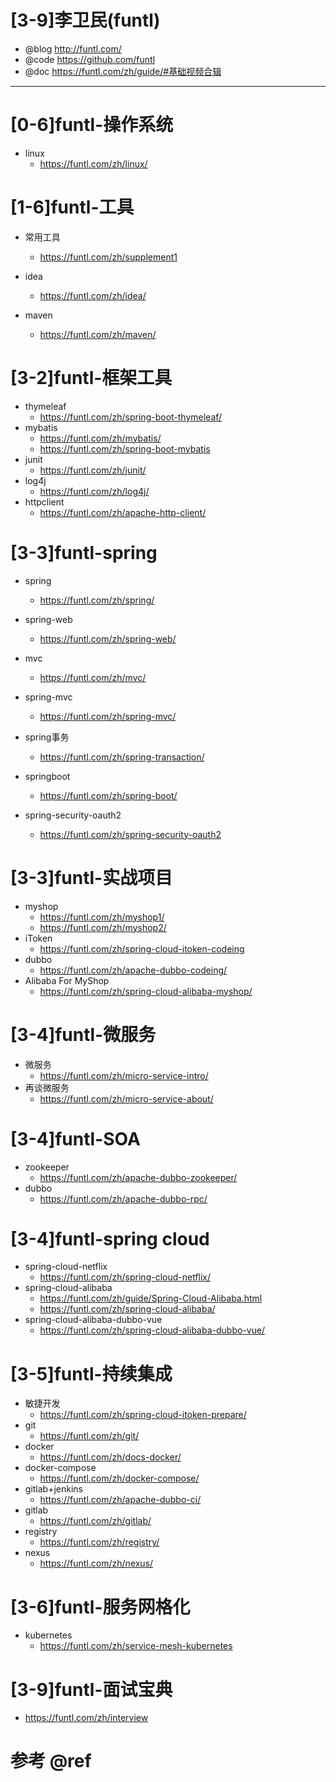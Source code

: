 # [3-9]李卫民(funtl)

- @blog http://funtl.com/
- @code https://github.com/funtl
- @doc <https://funtl.com/zh/guide/#基础视频合辑>

---

# [0-6]funtl-操作系统

- linux 
    - https://funtl.com/zh/linux/

# [1-6]funtl-工具

- 常用工具 
    - https://funtl.com/zh/supplement1

- idea 
    - https://funtl.com/zh/idea/
- maven 
    - https://funtl.com/zh/maven/

# [3-2]funtl-框架工具

- thymeleaf 
    - https://funtl.com/zh/spring-boot-thymeleaf/
- mybatis
    - https://funtl.com/zh/mybatis/ 
    - https://funtl.com/zh/spring-boot-mybatis
- junit 
    - https://funtl.com/zh/junit/
- log4j 
    - https://funtl.com/zh/log4j/
- httpclient 
    - https://funtl.com/zh/apache-http-client/

# [3-3]funtl-spring

- spring 
    - https://funtl.com/zh/spring/
- spring-web 
    - https://funtl.com/zh/spring-web/
- mvc 
    - https://funtl.com/zh/mvc/
- spring-mvc 
    - https://funtl.com/zh/spring-mvc/
- spring事务 
    - https://funtl.com/zh/spring-transaction/

- springboot 
    - https://funtl.com/zh/spring-boot/
- spring-security-oauth2 
    - https://funtl.com/zh/spring-security-oauth2

# [3-3]funtl-实战项目

- myshop 
    - https://funtl.com/zh/myshop1/
    - https://funtl.com/zh/myshop2/
- iToken 
  - https://funtl.com/zh/spring-cloud-itoken-codeing
- dubbo 
  - https://funtl.com/zh/apache-dubbo-codeing/
- Alibaba For MyShop 
  - https://funtl.com/zh/spring-cloud-alibaba-myshop/

# [3-4]funtl-微服务

- 微服务 
    - https://funtl.com/zh/micro-service-intro/
- 再谈微服务 
    - https://funtl.com/zh/micro-service-about/

# [3-4]funtl-SOA

- zookeeper 
    - https://funtl.com/zh/apache-dubbo-zookeeper/
- dubbo 
    - https://funtl.com/zh/apache-dubbo-rpc/

# [3-4]funtl-spring cloud

- spring-cloud-netflix 
    - https://funtl.com/zh/spring-cloud-netflix/
- spring-cloud-alibaba  
    - https://funtl.com/zh/guide/Spring-Cloud-Alibaba.html
    - https://funtl.com/zh/spring-cloud-alibaba/
- spring-cloud-alibaba-dubbo-vue 
    - https://funtl.com/zh/spring-cloud-alibaba-dubbo-vue/

# [3-5]funtl-持续集成

- 敏捷开发 
    - https://funtl.com/zh/spring-cloud-itoken-prepare/
- git 
    - https://funtl.com/zh/git/
- docker 
    - https://funtl.com/zh/docs-docker/
- docker-compose 
    - https://funtl.com/zh/docker-compose/
- gitlab+jenkins 
    - https://funtl.com/zh/apache-dubbo-ci/
- gitlab 
    - https://funtl.com/zh/gitlab/
- registry 
    - https://funtl.com/zh/registry/
- nexus 
    - https://funtl.com/zh/nexus/


# [3-6]funtl-服务网格化

- kubernetes 
  - https://funtl.com/zh/service-mesh-kubernetes

# [3-9]funtl-面试宝典

- https://funtl.com/zh/interview

# 参考 @ref